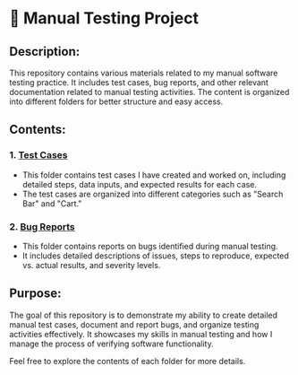 # 📝 Manual Testing Project

## Description:

This repository contains various materials related to my manual software testing practice. It includes test cases, bug reports, and other relevant documentation related to manual testing activities. The content is organized into different folders for better structure and easy access.

## Contents:

### 1. **[Test Cases](https://github.com/kamknap/Manual-Testing/tree/main/Test-Cases)**
   - This folder contains test cases I have created and worked on, including detailed steps, data inputs, and expected results for each case.
   - The test cases are organized into different categories such as "Search Bar" and "Cart."

### 2. **[Bug Reports](https://github.com/kamknap/Manual-Testing/tree/main/Bug-Reports)**
   - This folder contains reports on bugs identified during manual testing.
   - It includes detailed descriptions of issues, steps to reproduce, expected vs. actual results, and severity levels.

## Purpose:
The goal of this repository is to demonstrate my ability to create detailed manual test cases, document and report bugs, and organize testing activities effectively. It showcases my skills in manual testing and how I manage the process of verifying software functionality.

Feel free to explore the contents of each folder for more details.
